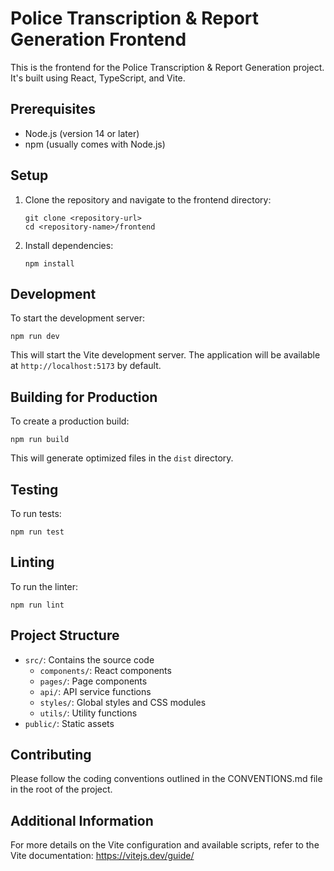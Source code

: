 # Police Transcription & Report Generation Frontend

This is the frontend for the Police Transcription & Report Generation project. It's built using React, TypeScript, and Vite.

## Prerequisites

- Node.js (version 14 or later)
- npm (usually comes with Node.js)

## Setup

1. Clone the repository and navigate to the frontend directory:
   ```
   git clone <repository-url>
   cd <repository-name>/frontend
   ```

2. Install dependencies:
   ```
   npm install
   ```

## Development

To start the development server:

```
npm run dev
```

This will start the Vite development server. The application will be available at `http://localhost:5173` by default.

## Building for Production

To create a production build:

```
npm run build
```

This will generate optimized files in the `dist` directory.

## Testing

To run tests:

```
npm run test
```

## Linting

To run the linter:

```
npm run lint
```

## Project Structure

- `src/`: Contains the source code
  - `components/`: React components
  - `pages/`: Page components
  - `api/`: API service functions
  - `styles/`: Global styles and CSS modules
  - `utils/`: Utility functions
- `public/`: Static assets

## Contributing

Please follow the coding conventions outlined in the CONVENTIONS.md file in the root of the project.

## Additional Information

For more details on the Vite configuration and available scripts, refer to the Vite documentation: https://vitejs.dev/guide/
